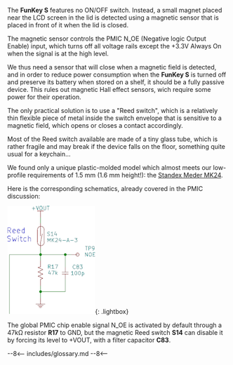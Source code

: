 The **FunKey S** features no ON/OFF switch. Instead, a small magnet
placed near the LCD screen in the lid is detected using a magnetic
sensor that is placed in front of it when the lid is closed.

The magnetic sensor controls the PMIC N_OE (Negative logic Output
Enable) input, which turns off all voltage rails except the +3.3V
Always On when the signal is at the high level.

We thus need a sensor that will close when a magnetic field is
detected, and in order to reduce power consumption when the **FunKey
S** is turned off and preserve its battery when stored on a shelf, it
should be a fully passive device. This rules out magnetic Hall effect
sensors, wich require some power for their operation.

The only practical solution is to use a "Reed switch", which is a
relatively thin flexible piece of metal inside the switch envelope
that is sensitive to a magnetic field, which opens or closes a contact
accordingly.

Most of the Reed switch available are made of a tiny glass tube, which
is rather fragile and may break if the device falls on the floor,
something quite usual for a keychain...

We found only a unique plastic-molded model which almost meets our
low-profile requirements of 1.5 mm (1.6 mm height!): the [Standex
Meder MK24][1].

Here is the corresponding schematics, already covered in the PMIC
discussion:

![Magnetic Sensor Schematics](/assets/images/Magnetic_Sensor_Schematics.png){: .lightbox}

The global PMIC chip enable signal N_OE is activated by default
through a 47kΩ resistor **R17** to GND, but the magnetic Reed switch
**S14** can disable it by forcing its level to +VOUT, with a filter
capacitor **C83**.

[1]: https://github.com/FunKey-Project/FunKey-S-Hardware/blob/master/Datasheets/MK24_V02.pdf

--8<--
includes/glossary.md
--8<--
